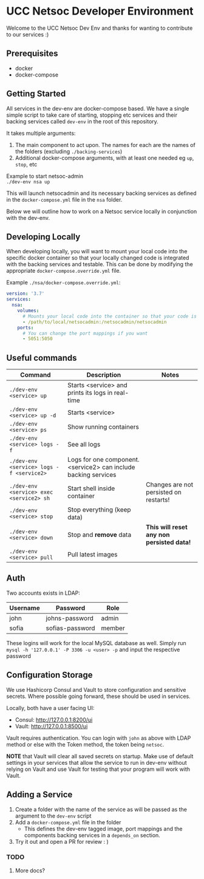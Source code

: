# UCC Netsoc Developer Environment

Welcome to the UCC Netsoc Dev Env and thanks for wanting to contribute to our services :)

## Prerequisites

- docker
- docker-compose

## Getting Started

All services in the dev-env are docker-compose based.
We have a single simple script to take care of starting, stopping etc services and their backing services called `dev-env` in the root of this repository.  

It takes multiple arguments:  

1. The main component to act upon. The names for each are the names of the folders (excluding `./backing-services`)
2. Additional docker-compose arguments, with at least one needed eg `up`, `stop`, etc

Example to start netsoc-admin  
`./dev-env nsa up`  

This will launch netsocadmin and its necessary backing services as defined in the `docker-compose.yml` file in the `nsa` folder.

Below we will outline how to work on a Netsoc service locally in conjunction with the dev-env.

## Developing Locally

When developing locally, you will want to mount your local code into the specific docker container so that your locally changed code is integrated with the backing services and testable. This can be done by modifying the appropriate `docker-compose.override.yml` file.

Example `./nsa/docker-compose.override.yml`:

```yaml
version: '3.7'
services:
  nsa:
    volumes:
      # Mounts your local code into the container so that your code is run instead
      - /path/to/local/netsocadmin:/netsocadmin/netsocadmin
    ports:
      # You can change the port mappings if you want
      - 5051:5050

```

## Useful commands

| Command                       | Description                  | Notes |
| ------------------------------| ---------------------------- | ----- |
| `./dev-env <service> up`        | Starts \<service\> and prints its logs in real-time               | |
| `./dev-env <service> up -d`        | Starts \<service\>               | |
| `./dev-env <service> ps`           | Show running containers      | |
| `./dev-env <service> logs -f`      | See all logs                 | |
| `./dev-env <service> logs -f <service2>` | Logs for one component. \<service2\> can include backing services        | |
| `./dev-env <service> exec <service2> sh` | Start shell inside container | Changes are not persisted on restarts! |
| `./dev-env <service> stop`         | Stop everything (keep data)  | |
| `./dev-env <service> down`         | Stop and **remove** data | **This will reset any non persisted data!** |
| `./dev-env <service> pull`         | Pull latest images           | |

## Auth

Two accounts exists in LDAP:

| Username | Password | Role |
|----------|----------|------|
| john | johns-password | admin |
| sofia | sofias-password | member |

These logins will work for the local MySQL database as well.
Simply run `mysql -h '127.0.0.1' -P 3306 -u <user> -p` and input the respective password

## Configuration Storage

We use Hashicorp Consul and Vault to store configuration and sensitive secrets.
Where possible going forward, these should be used in services.

Locally, both have a user facing UI:

- Consul: http://127.0.0.1:8200/ui
- Vault: http://127.0.0.1:8500/ui

Vault requires authentication. You can login with `john` as above with LDAP method or else with the Token method, the token being `netsoc`. 

**NOTE** that Vault will clear all saved secrets on startup. Make use of default settings in your services that allow the service to run in dev-env without relying on Vault and use Vault for testing that your program will work with Vault.

## Adding a Service

1. Create a folder with the name of the service as will be passed as the argument to the `dev-env` script
2. Add a `docker-compose.yml` file in the folder
    - This defines the dev-env tagged image, port mappings and the components backing services in a `depends_on` section.
3. Try it out and open a PR for review : )

### TODO

1. More docs?